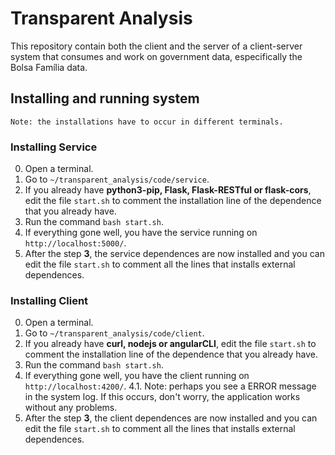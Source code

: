 # Transparent Analysis
This repository contain both the client and the server of a client-server system that consumes and work on government data, especifically the Bolsa Família data.

## Installing and running system
`Note: the installations have to occur in different terminals.`

### Installing Service
0. Open a terminal.
1. Go to `~/transparent_analysis/code/service`.
2. If you already have **python3-pip, Flask, Flask-RESTful or flask-cors**, edit the file `start.sh` to comment the installation line of the dependence that you already have.
3. Run the command `bash start.sh`.
4. If everything gone well, you have the service running on `http://localhost:5000/`.
5. After the step **3**, the service dependences are now installed and you can edit the file `start.sh` to comment all the lines that installs external dependences.
 
### Installing Client
0. Open a terminal.
1. Go to `~/transparent_analysis/code/client`.
2. If you already have **curl, nodejs or angularCLI**, edit the file `start.sh` to comment the installation line of the dependence that you already have.
3. Run the command `bash start.sh`.
4. If everything gone well, you have the client running on `http://localhost:4200/`.
4.1. Note: perhaps you see a ERROR message in the system log. If this occurs, don't worry, the application works without any problems.
5. After the step **3**, the client dependences are now installed and you can edit the file `start.sh` to comment all the lines that installs external dependences.
